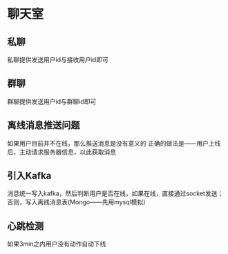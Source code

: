 # 聊天室
## 私聊
私聊提供发送用户id与接收用户id即可
## 群聊
群聊提供发送用户id与群聊id即可
## 离线消息推送问题
如果用户目前并不在线，那么推送消息是没有意义的
正确的做法是——用户上线后，主动请求服务器信息，以此获取消息
## 引入Kafka
消息统一写入kafka，然后判断用户是否在线，如果在线，直接通过socket发送；否则，写入离线消息表(Mongo——先用mysql模拟)
## 心跳检测
如果3min之内用户没有动作自动下线